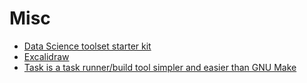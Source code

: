 # Misc

- [Data Science toolset starter kit](https://towardsdatascience.com/data-scientists-starter-pack-32ef08f7829c)
- [Excalidraw](https://excalidraw.com/)
- [Task is a task runner/build tool simpler and easier than GNU Make](https://github.com/go-task/task)
